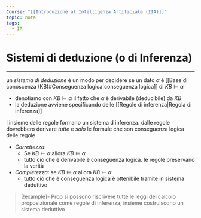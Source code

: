 ```yaml
---
Course: "[[Introduzione al Intelligenza Artificiale (IIA)]]"
topic: nota
tags:
  - IA
---
```


# Sistemi di deduzione (o di Inferenza)
---
un _sistema di deduzione_ è un modo per decidere se un dato $\alpha$ è [[Base di conoscenza (KB)#Conseguenza logica|conseguenza logica]] di $KB \models \alpha$
-  denotiamo con $KB \vdash \alpha$ il fatto che $\alpha$ è derivabile (deducibile) da $KB$ 
- la deduzione avviene specificando delle [[Regole di inferenza|Regola di inferenza]]

l insieme delle regole formano un sistema d inferenza. dalle regole dovrebbero derivare _tutte_ e _solo_ le formule che son conseguenza logica delle regole


- _Correttezza_: 
	- Se $KB \vdash \alpha$ allora $KB \models \alpha$
	- tutto ciò che è derivabile è conseguenza logica. le regole preservano la verità
- _Completezza_: se $KB \models \alpha$ allora $KB \vdash \alpha$
	- tutto ciò che è conseguenza logica è ottenibile tramite in sistema deduttivo 

>[!example]- Prop
> si possono riscrivere tutte le leggi del calcolo proposizionale come regole di inferenza, insieme costruiscono un sistema deduttivo

